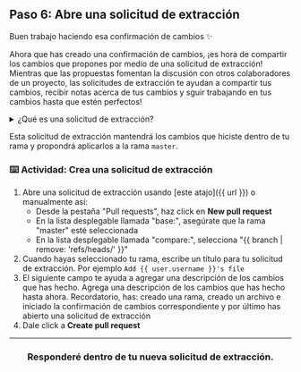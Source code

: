 ## Paso 6: Abre una solicitud de extracción

Buen trabajo haciendo esa confirmación de cambios :sparkles:

Ahora que has creado una confirmación de cambios, ¡es hora de compartir los cambios que propones por medio de una solicitud de extracción! Mientras que las propuestas fomentan la discusión con otros colaboradores de un proyecto, las solicitudes de extracción te ayudan a compartir tus cambios, recibir notas acerca de tus cambios y sguir trabajando en tus cambios hasta que estén perfectos!

<details><summary>¿Qué es una solicitud de extracción?</summary>

## Solicitudes de extracción

Pensemos de nuevo en el flujo de GitHub. Has creado una rama, agregaste un archivo, e hiciste una confirmación de cambios de ese archivo en tu rama. Ahora es hora de colaborar en tu archivo con otros estudiantes que toman esta clase. Esta colaboración sucede dentro de una solicitud de extracción. Ve este video para aprender más:

:tv: [Video: Introducción a las solicitudes de extracción](https://youtube/kJr-PIfLDl4)
<hr>
</details>

Esta solicitud de extracción mantendrá los cambios que hiciste dentro de tu rama y propondrá aplicarlos a la rama `master`.

### :keyboard: Actividad: Crea una solicitud de extracción

1. Abre una solicitud de extracción usando [este atajo]({{ url }}) o manualmente así:
    - Desde la pestaña "Pull requests", haz click en **New pull request**
    - En la lista desplegable llamada "base:", asegúrate que la rama "master" esté seleccionada
    - En la lista desplegable llamada "compare:", selecciona "{{ branch | remove: 'refs/heads/' }}"
1. Cuando hayas seleccionado tu rama, escribe un título para tu solicitud de extracción. Por ejemplo `Add {{ user.username }}'s file`
1. El siguiente campo te ayuda a agregar una descripción de los cambios que has hecho. Agrega una descripción de los cambios que has hecho hasta ahora. Recordatorio, has: creado una rama, creado un archivo e iniciado la confirmación de cambios correspondiente y por último has abierto una solicitud de extracción
1. Dale click a **Create pull request**

<hr>
<h3 align="center">Responderé dentro de tu nueva solicitud de extracción.</h3>
